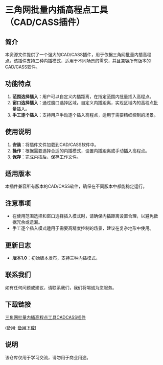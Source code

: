 # 三角网批量内插高程点工具（CAD/CASS插件）

## 简介
本资源文件提供了一个强大的CAD/CASS插件，用于依据三角网批量内插高程点。该插件支持三种内插模式，适用于不同场景的需求，并且兼容所有版本的CAD/CASS软件。

## 功能特点
1. **范围选择插入**：用户可以自定义内插距离，在指定范围内批量插入高程点。
2. **窗口选择插入**：通过窗口选择区域，自定义内插距离，实现区域内的高程点批量插入。
3. **手工逐个插入**：支持用户手动逐个插入高程点，适用于需要精细控制的场景。

## 使用说明
1. **安装**：将插件文件加载到CAD/CASS软件中。
2. **操作**：根据需要选择合适的内插模式，设置内插距离或手动插入高程点。
3. **保存**：完成内插后，保存工作文件。

## 适用版本
本插件兼容所有版本的CAD/CASS软件，确保在不同版本中都能稳定运行。

## 注意事项
- 在使用范围选择和窗口选择插入模式时，请确保内插距离设置合理，以避免数据冗余或遗漏。
- 手工逐个插入模式适用于需要高精度控制的场景，建议在复杂地形中使用。

## 更新日志
- **版本1.0**：初始版本发布，支持三种内插模式。

## 联系我们
如有任何问题或建议，请联系我们，我们将竭诚为您服务。

## 下载链接
[三角网批量内插高程点工具CADCASS插件](https://pan.quark.cn/s/df76e697d130) 

(备用: [备用下载](https://pan.baidu.com/s/1Fr1baRSPgcMZcwMmnAG-Bg?pwd=1234))

## 说明

该仓库仅用于学习交流，请勿用于商业用途。
